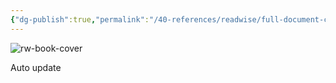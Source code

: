 ```yaml
---
{"dg-publish":true,"permalink":"/40-references/readwise/full-document-contents/v0-2-0/","tags":["rw/articles"]}
---
```


![rw-book-cover](https://avatars.githubusercontent.com/in/15368?s=60&v=4)

Auto update
